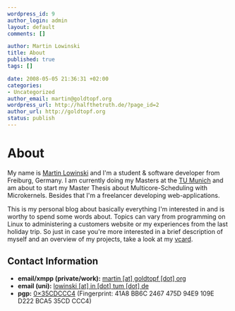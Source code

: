 ```yaml
--- 
wordpress_id: 9
author_login: admin
layout: default
comments: []

author: Martin Lowinski
title: About
published: true
tags: []

date: 2008-05-05 21:36:31 +02:00
categories: 
- Uncategorized
author_email: martin@goldtopf.org
wordpress_url: http://halfthetruth.de/?page_id=2
author_url: http://goldtopf.org
status: publish
---
```


# About #

My name is <a href="http://goldtopf.org">Martin Lowinski</a> and I'm a student & software developer from Freiburg, Germany. I am currently doing my Masters at the <a href="http://in.tum.de">TU Munich</a> and am about to start my Master Thesis about Multicore-Scheduling with Microkernels. Besides that I'm a freelancer developing web-applications.

This is my personal blog about basically everything I'm interested in and is worthy to spend some words about. Topics can vary from programming on Linux to administering a customers website or my experiences from the last holiday trip. So just in case you're more interested in a brief description of myself and an overview of my projects, take a look at my <a href="http://goldtopf.org">vcard</a>.

## Contact Information ##

* <strong>emai</strong><strong>l/xmpp (private/work):</strong> <a href="mailto:martin%20%5Bat%5D%20goldtopf%20%5Bdot%5D%20org">martin [at] goldtopf [dot] org</a></li>
* <strong>email (uni):</strong> <a href="mailto:lowinski [at] in [dot] tum [dot] de">lowinski [at] in [dot] tum [dot] de</a></li>
* <strong>pgp:</strong> <a href="http://pgpkeys.pca.dfn.de/pks/lookup?search=0x35CDCCC4&amp;op=vindex">0&times;35CDCCC4</a> (Fingerprint: 41A8 BB6C 2467 475D 94E9 109E D222 BCA5 35CD CCC4)</li>


